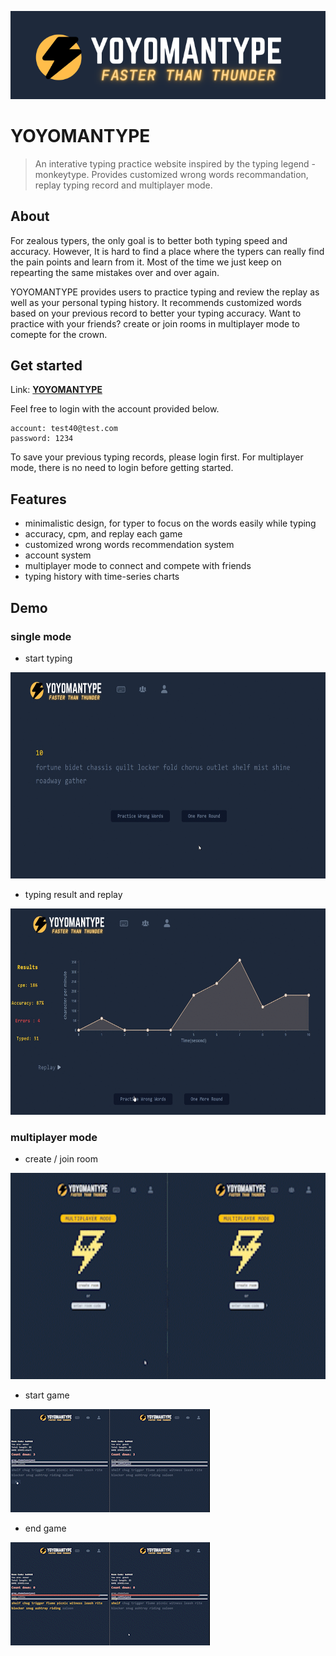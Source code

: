 ![This is a alt text.](https://raw.githubusercontent.com/ckscks038038/yoyomantype/main/Archives/yoyomantype.png "This is a sample image.")
# YOYOMANTYPE

> An interative typing practice website inspired by the typing legend - monkeytype. Provides customized wrong words recommandation, replay typing record and multiplayer mode.

## About
For zealous typers, the only goal is to better both typing speed and accuracy. However, It is hard to find a place where the typers can really find the pain points and learn from it. Most of the time we just keep on repearting the same mistakes over and over again. 

YOYOMANTYPE provides users to practice typing and review the replay as well as your personal typing history. It recommends customized words based on your previous record to better your typing accuracy. Want to practice with your friends? create or join rooms in multiplayer mode to comepte for the crown.



## Get started
Link: [**YOYOMANTYPE**](https://yoyoman.site/)

Feel free to login with the account provided below.
```
account: test40@test.com
password: 1234

```
To save your previous typing records, please login first. For multiplayer mode, there is no need to login before getting started.

## Features
* minimalistic design, for typer to focus on the words easily while typing
* accuracy, cpm, and replay each game
* customized wrong words recommendation system
* account system
* multiplayer mode to connect and compete with friends
* typing history with time-series charts

## Demo

### single mode

* start typing

<img src="https://raw.githubusercontent.com/ckscks038038/yoyomantype/main/Archives/singlemode-1.gif" width="700" height="330"/>



* typing result and replay

<img src="https://raw.githubusercontent.com/ckscks038038/yoyomantype/main/Archives/replay.gif" width="700" height="330"/>

### multiplayer mode

* create / join room

<img src="https://raw.githubusercontent.com/ckscks038038/yoyomantype/main/Archives/enterroomcode.gif" width="700" height="330"/>


* start game

![This is a alt text.](https://raw.githubusercontent.com/ckscks038038/yoyomantype/main/Archives/starttypinggif.gif "This is a sample image.")

* end game

![This is a alt text.](https://raw.githubusercontent.com/ckscks038038/yoyomantype/main/Archives/endgame.gif "This is a sample image.")
